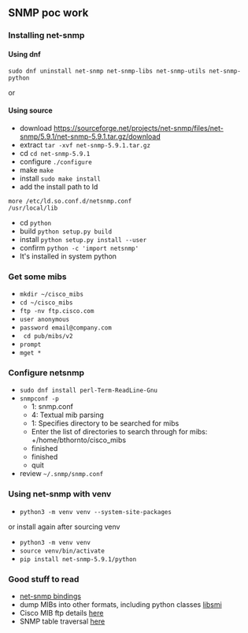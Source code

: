 ## SNMP poc work

### Installing net-snmp

#### Using dnf

```
sudo dnf uninstall net-snmp net-snmp-libs net-snmp-utils net-snmp-python
```

or 

#### Using source
- download https://sourceforge.net/projects/net-snmp/files/net-snmp/5.9.1/net-snmp-5.9.1.tar.gz/download
- extract `tar -xvf net-snmp-5.9.1.tar.gz`
- cd `cd net-snmp-5.9.1`
- configure `./configure`
- make `make`
- install `sudo make install`
- add the install path to ld

```
more /etc/ld.so.conf.d/netsnmp.conf 
/usr/local/lib
```

- cd `python`
- build `python setup.py build`
- install `python setup.py install --user`
- confirm `python -c 'import netsnmp'`
- It's installed in system python

### Get some mibs

- `mkdir ~/cisco_mibs`
- `cd ~/cisco_mibs`
- `ftp -nv ftp.cisco.com`
- `user anonymous`
- `password email@company.com`
- ` cd pub/mibs/v2`
- `prompt`
- `mget *`

### Configure netsnmp

- `sudo dnf install perl-Term-ReadLine-Gnu`
- `snmpconf -p`
    - 1: snmp.conf
    - 4: Textual mib parsing
    - 1: Specifies directory to be searched for mibs
    - Enter the list of directories to search through for mibs: +/home/bthornto/cisco_mibs
    - finished
    - finished
    - quit
- review `~/.snmp/snmp.conf`



### Using net-snmp with venv

- `python3 -m venv venv --system-site-packages`

or install again after sourcing venv

- `python3 -m venv venv`
- `source venv/bin/activate`
- `pip install net-snmp-5.9.1/python` 


### Good stuff to read
- [net-snmp bindings](https://github.com/net-snmp/net-snmp/blob/master/python/README)
- dump MIBs into other formats, including python classes [libsmi](https://www.ibr.cs.tu-bs.de/projects/libsmi/smidump.html?lang=de)
- Cisco MIB ftp details [here](https://www.cisco.com/c/en/us/support/docs/ip/simple-network-management-protocol-snmp/9226-mibs-9226.html#q2)
- SNMP table traversal [here](https://datatracker.ietf.org/doc/html/rfc1187#page-2)
